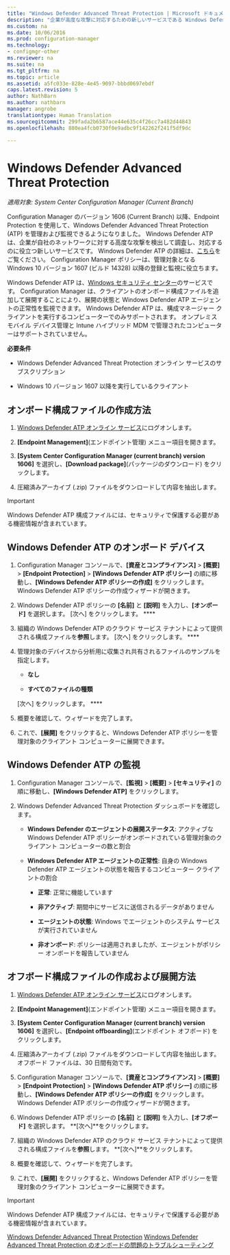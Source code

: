 ```yaml
---
title: "Windows Defender Advanced Threat Protection | Microsoft ドキュメント"
description: "企業が高度な攻撃に対応するための新しいサービスである Windows Defender Advanced Threat Protection を管理および監視する方法について説明します。"
ms.custom: na
ms.date: 10/06/2016
ms.prod: configuration-manager
ms.technology:
- configmgr-other
ms.reviewer: na
ms.suite: na
ms.tgt_pltfrm: na
ms.topic: article
ms.assetid: a5fc033e-828e-4e45-9097-bbbd0697ebdf
caps.latest.revision: 5
author: NathBarn
ms.author: nathbarn
manager: angrobe
translationtype: Human Translation
ms.sourcegitcommit: 299fada2b6587ace44e635c4f26cc7a482d44843
ms.openlocfilehash: 880ea4fcb0730f0e9adbc9f142262f241f5df9dc

---
```

# <a name="windows-defender-advanced-threat-protection"></a>Windows Defender Advanced Threat Protection

*適用対象: System Center Configuration Manager (Current Branch)*

Configuration Manager のバージョン 1606 (Current Branch) 以降、Endpoint Protection を使用して、Windows Defender Advanced Threat Protection (ATP) を管理および監視できるようになりました。 Windows Defender ATP は、企業が自社のネットワークに対する高度な攻撃を検出して調査し、対応するのに役立つ新しいサービスです。  Windows Defender ATP の詳細は、[こちら](http://aka.ms/technet-wdatp)をご覧ください。 Configuration Manager ポリシーは、管理対象となる Windows 10 バージョン 1607 (ビルド 14328) 以降の登録と監視に役立ちます。

Windows Defender ATP は、[Windows セキュリティ センター](https://securitycenter.windows.com)のサービスです。 Configuration Manager は、クライアントのオンボード構成ファイルを追加して展開することにより、展開の状態と Windows Defender ATP エージェントの正常性を監視できます。 Windows Defender ATP は、構成マネージャー クライアントを実行するコンピューターでのみサポートされます。 オンプレミス モバイル デバイス管理と Intune ハイブリッド MDM で管理されたコンピューターはサポートされていません。

 **必要条件**  

-   Windows Defender Advanced Threat Protection オンライン サービスのサブスクリプション  

-   Windows 10 バージョン 1607 以降を実行しているクライアント  

## <a name="how-to-create-an-onboarding-configuration-file"></a>オンボード構成ファイルの作成方法  

 1.  [Windows Defender ATP オンライン サービス](https://securitycenter.windows.com/)にログオンします。   

 2.  **[Endpoint Management]**(エンドポイント管理) メニュー項目を開きます。  

 3.  **[System Center Configuration Manager (current branch) version 1606]** を選択し、**[Download package]**(パッケージのダウンロード) をクリックします。  

 4.  圧縮済みアーカイブ (.zip) ファイルをダウンロードして内容を抽出します。

> [!IMPORTANT]
> Windows Defender ATP 構成ファイルには、セキュリティで保護する必要がある機密情報が含まれています。

## <a name="onboard-devices-for-windows-defender-atp"></a>Windows Defender ATP のオンボード デバイス  

1.  Configuration Manager コンソールで、**[資産とコンプライアンス]** > **[概要]** > **[Endpoint Protection]** > **[Windows Defender ATP ポリシー]** の順に移動し、**[Windows Defender ATP ポリシーの作成]** をクリックします。 Windows Defender ATP ポリシーの作成ウィザードが開きます。  

2.  Windows Defender ATP ポリシーの **[名前]** と **[説明]** を入力し、**[オンボード]** を選択します。 [次へ] をクリックします。 ****  

3.  組織の Windows Defender ATP のクラウド サービス テナントによって提供される構成ファイルを**参照**します。 [次へ] をクリックします。 ****  

4.  管理対象のデバイスから分析用に収集され共有されるファイルのサンプルを指定します。  

    -   **なし**   

    -   **すべてのファイルの種類**  

     [次へ] をクリックします。 ****  

5.  概要を確認して、ウィザードを完了します。  

6.  これで、**[展開]** をクリックすると、Windows Defender ATP ポリシーを管理対象のクライアント コンピューターに展開できます。  

## <a name="monitor-windows-defender-atp"></a>Windows Defender ATP の監視  

1.  Configuration Manager コンソールで、**[監視]** > **[概要]** > **[セキュリティ]** の順に移動し、**[Windows Defender ATP]** をクリックします。  

2.  Windows Defender Advanced Threat Protection ダッシュボードを確認します。  

    -   **Windows Defender のエージェントの展開ステータス**: アクティブな Windows Defender ATP ポリシーがオンボードされている管理対象のクライアント コンピューターの数と割合  

    -   **Windows Defender ATP エージェントの正常性**: 自身の Windows Defender ATP エージェントの状態を報告するコンピューター クライアントの割合  

        -   **正常**: 正常に機能しています  

        -   **非アクティブ**: 期間中にサービスに送信されるデータがありません  

        -   **エージェントの状態**: Windows でエージェントのシステム サービスが実行されていません  

        -   **非オンボード**: ポリシーは適用されましたが、エージェントがポリシー オンボードを報告していません  


## <a name="how-to-create-and-deploy-an-offboarding-configuration-file"></a>オフボード構成ファイルの作成および展開方法  

1.  [Windows Defender ATP オンライン サービス](https://securitycenter.windows.com/)にログオンします。   

2.  **[Endpoint Management]**(エンドポイント管理) メニュー項目を開きます。  

3.  **[System Center Configuration Manager (current branch) version 1606]** を選択し、**[Endpoint offboarding]**(エンドポイント オフボード) をクリックします。  

4.  圧縮済みアーカイブ (.zip) ファイルをダウンロードして内容を抽出します。 オフボード ファイルは、30 日間有効です。

5.  Configuration Manager コンソールで、**[資産とコンプライアンス]** > **[概要]** > **[Endpoint Protection]** > **[Windows Defender ATP ポリシー]** の順に移動し、**[Windows Defender ATP ポリシーの作成]** をクリックします。 Windows Defender ATP ポリシーの作成ウィザードが開きます。  

6.  Windows Defender ATP ポリシーの **[名前]** と **[説明]** を入力し、**[オフボード]** を選択します。 **[次へ]**をクリックします。  

7.  組織の Windows Defender ATP のクラウド サービス テナントによって提供される構成ファイルを**参照**します。 **[次へ]**をクリックします。  

8.  概要を確認して、ウィザードを完了します。  

9.  これで、**[展開]** をクリックすると、Windows Defender ATP ポリシーを管理対象のクライアント コンピューターに展開できます。  

> [!IMPORTANT]
> Windows Defender ATP 構成ファイルには、セキュリティで保護する必要がある機密情報が含まれています。

[Windows Defender Advanced Threat Protection](https://technet.microsoft.com/itpro/windows/keep-secure/windows-defender-advanced-threat-protection)
[Windows Defender Advanced Threat Protection のオンボードの問題のトラブルシューティング](https://technet.microsoft.com/itpro/windows/keep-secure/troubleshoot-onboarding-windows-defender-advanced-threat-protection)



<!--HONumber=Dec16_HO3-->



